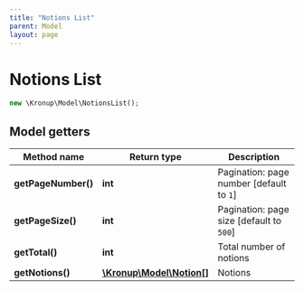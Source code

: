 ```yaml
---
title: "Notions List"
parent: Model
layout: page
---
```


# Notions List

```php
new \Kronup\Model\NotionsList();
```

## Model getters

Method name | Return type | Description
------------ | ------------- | -------------
**getPageNumber()** | **int** | Pagination: page number   [default to `1`]
**getPageSize()** | **int** | Pagination: page size   [default to `500`]
**getTotal()** | **int** | Total number of notions
**getNotions()** | [**\Kronup\Model\Notion[]**](../Notion) | Notions

